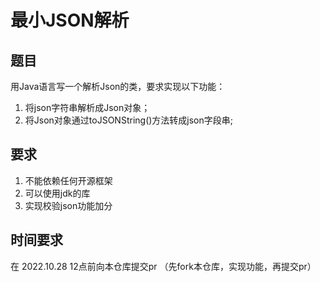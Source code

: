 # 最小JSON解析

## 题目
用Java语言写一个解析Json的类，要求实现以下功能：  
1. 将json字符串解析成Json对象；  
2. 将Json对象通过toJSONString()方法转成json字段串;

## 要求
1. 不能依赖任何开源框架  
2. 可以使用jdk的库  
3. 实现校验json功能加分  


## 时间要求
在 2022.10.28 12点前向本仓库提交pr （先fork本仓库，实现功能，再提交pr）
